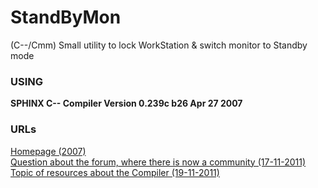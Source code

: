 # StandByMon
(C--/Cmm) Small utility to lock WorkStation &amp; switch monitor to Standby mode

### USING
**SPHINX C-- Compiler   Version 0.239c b26   Apr 27 2007**

### URLs
[Homepage (2007)](http://c--sphinx.narod.ru/ "SPHINX C-- Compiler's Homepage")<br/>
[Question about the forum, where there is now a community (17-11-2011)](http://forum.ru-board.com/topic.cgi?forum=33&topic=7682&start=1280#16)<br/>
[Topic of resources about the Compiler (19-11-2011)](http://forum.ru-board.com/topic.cgi?forum=33&topic=13005&glp#lt)<br/>
